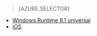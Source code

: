 > [AZURE.SELECTOR]
- [Windows Runtime 8.1 universal](/documentation/articles/notification-hubs-aspnet-backend-windows-dotnet-wns-notification/)
- [iOS](/documentation/articles/notification-hubs-aspnet-backend-ios-apple-apns-notification/)


<!---HONumber=82-->